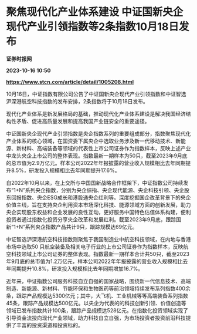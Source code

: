 # 聚焦现代化产业体系建设 中证国新央企现代产业引领指数等2条指数10月18日发布
**证券时报网**

**2023-10-16 10:50**

**https://www.stcn.com/article/detail/1005208.html**

10月16日，中证指数有限公司公告了中证国新央企现代产业引领指数和中证智选沪深港航空科技指数的发布安排，2条指数将于10月18日发布。

现代化产业体系是新发展格局的基础，推动现代化产业体系建设是解决我国经济结构性矛盾、促进高质量发展和提高我国产业链安全的重要途径。

中证国新央企现代产业引领指数是央企指数系列的重要组成部分，指数聚焦现代化产业体系的核心领域，在国资委下属央企中选取业务涉及新一代移动技术、新能源、新材料、高端装备等领域的代表性上市公司证券作为指数样本，反映上述产业中龙头央企上市公司的整体表现。指数最新一期样本为50只，截至2023年9月底的总市值为2.9万亿元。样本公司2022年年报披露的营业收入规模相比去年同期提升8.5%，研发投入规模相比去年同期提升17.6%。

自2022年10月以来，在上交所与中国国新战略合作框架下，中证指数公司持续发布“1+N”系列央企指数，分别为央企综指、央企现代能源、央企科技引领、央企股东回报指数、央企ESG成长和港股通央企红利等。深度挖掘国企改革背景下的央企价值主线，旨在支持央企利用资本市场深化科技、能源领域方面的创新发展，助力央企实现股东权益和企业发展的良性互动，更好服务中国特色估值体系构建，便利投资者通过指数化投资分享央企改革和发展红利。截至2023年9月底，跟踪国新“1+N”系列央企指数产品共计9只，跟踪规模达69亿元。

中证智选沪深港航空科技指数则聚焦于我国制造业中航空科技领域，在内地与香港市场中选取50 只航空装备及相关电子行业的上市公司证券作为指数样本，反映航空科技领域上市公司证券的整体表现。指数最新一期样本合计共50只，截至2023年9月底的总市值为1.2万亿元，样本公司2022年年报披露的营业收入规模相比去年同期提升10.8%，研发投入规模相比去年同期增加16.7%。

近年来，中证指数公司服务科技自立自强的国家战略，围绕新一代信息技术、高端制造、新能源、新材料、节能环保和生物医药等前沿领域持续发布系列指数400余条，跟踪产品规模达5300亿元；其中，大飞机、工业机械等等高端装备系列指数45条，跟踪产品规模达500亿元。以央企为代表的的科技创新引领、价值创造等领域已发布指数共计100条，跟踪产品规模达528亿元。在指数化投资领域实现了引导资金流投向现代产业领域，助力科技自立自强，为市场投资者投资前沿科技提供了丰富的投资渠道和投资标的。